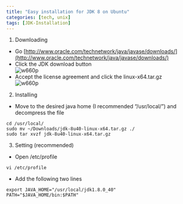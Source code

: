 ```yaml
---
title: "Easy installation for JDK 8 on Ubuntu"
categories: [tech, unix]
tags: [JDK-Installation]
---
```


1. Downloading
  - Go [http://www.oracle.com/technetwork/java/javase/downloads/](http://www.oracle.com/technetwork/java/javase/downloads/)
  - Click the JDK download button<br />![w660p](https://iamtaehoon.files.wordpress.com/2015/04/ecbaa1ecb298.png)
  - Accept the license agreement and click the linux-x64.tar.gz<br />![w660p](https://iamtaehoon.files.wordpress.com/2015/04/ecbaa1ecb2982.png)

2. Installing
  - Move to the desired java home (I recommended “/usr/local/”) and decompress the file
```
cd /usr/local/
sudo mv ~/Downloads/jdk-8u40-linux-x64.tar.gz ./
sudo tar xvzf jdk-8u40-linux-x64.tar.gz
```

3. Setting (recommended)
  - Open /etc/profile
```
vi /etc/profile
```
  - Add the following two lines
```
export JAVA_HOME="/usr/local/jdk1.8.0_40"
PATH="$JAVA_HOME/bin:$PATH"
```
